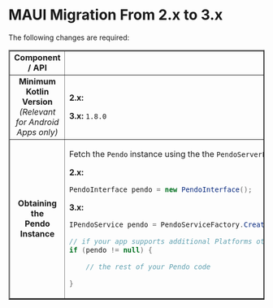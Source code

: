 # MAUI Migration From 2.x to 3.x

The following changes are required:

<table border=2>
<tr>
<td align=center><b>Component / API </td>
<td align=center><b>Instructions</b></td>
</tr>

<!--- new row --->

<tr>
<td align=center><b>Minimum <br> Kotlin Version</b> <br> <i> (Relevant for Android Apps only) </td>
<td>

<b>2.x:</b> 

<b>3.x:</b> `1.8.0`

</td>
</tr>

<!--- new row --->

<tr>
<td align=center><b>Obtaining the <br> Pendo Instance</b></td>

<td>

Fetch the `Pendo` instance using the the `PendoServerFactory` instead of creating a new `PendoInterface` instance.

<b>2.x:</b>

```C#
PendoInterface pendo = new PendoInterface();
```

<b>3.x:</b>

```C#
IPendoService pendo = PendoServiceFactory.CreatePendoService();

// if your app supports additional Platforms other than iOS and Android, verify the Pendo instance is not null
if (pendo != null) { 

    // the rest of your Pendo code

}
```

</td>
</tr>
</table>